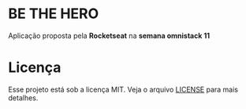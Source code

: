 # BE THE HERO

 Aplicação proposta pela **Rocketseat** na **semana omnistack 11**
 
# Licença

Esse projeto está sob a licença MIT. Veja o arquivo [LICENSE](LICENSE.md) para mais detalhes.